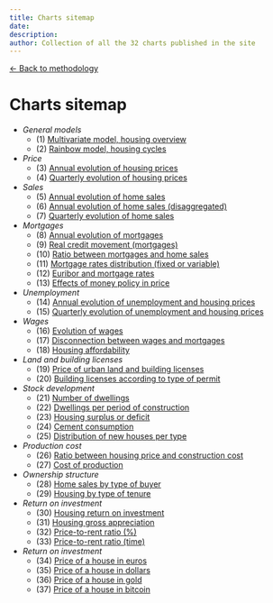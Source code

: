 ```yaml
---
title: Charts sitemap
date:
description:
author: Collection of all the 32 charts published in the site
---
```


<div class="meta-line"><a class="meta-back" href="/methodology#data-base-access">← Back to methodology</a></div>

# Charts sitemap

+ _General models_
  * (1) [Multivariate model, housing overview](/images/multivariate.png)
  * (2) [Rainbow model, housing cycles](/images/rainbow.png)
+ _Price_
  * (3) [Annual evolution of housing prices](/images/priceyearly.png)
  * (4) [Quarterly evolution of housing prices](/images/pricequarterly.png)
+ _Sales_
  * (5) [Annual evolution of home sales](/images/salesyearly1.png)
  * (6) [Annual evolution of home sales (disaggregated)](/images/salesyearly2.png)
  * (7) [Quarterly evolution of home sales](/images/salesquarterly.png)
+ _Mortgages_
  * (8) [Annual evolution of mortgages](/images/credityearly.png)
  * (9) [Real credit movement (mortgages)](/images/creditmovement.png)
  * (10) [Ratio between mortgages and home sales](/images/creditratio.png)
  * (11) [Mortgage rates distribution (fixed or variable)](/images/typemortgage.png)
  * (12) [Euribor and mortgage rates](/images/euribor.png)
  * (13) [Effects of money policy in price](/images/pricemoneypolicy.png)
+ _Unemployment_
  * (14) [Annual evolution of unemployment and housing prices](/images/labor1.png)
  * (15) [Quarterly evolution of unemployment and housing prices](/images/labor2.png)
+ _Wages_
  * (16) [Evolution of wages](/images/wageyearly.png)
  * (17) [Disconnection between wages and mortgages](/images/wageratio.png)
  * (18) [Housing affordability](/images/wageaffordability.png)
+ _Land and building licenses_
  * (19) [Price of urban land and building licenses](/images/permitsland.png)
  * (20) [Building licenses according to type of permit](/images/permitstype.png)
+ _Stock development_
  * (21) [Number of dwellings](/images/stockyearly.png)
  * (22) [Dwellings per period of construction](/images/stockperiods.png)
  * (23) [Housing surplus or deficit](/images/stockbalance.png)
  * (24) [Cement consumption](/images/cement.png)
  * (25) [Distribution of new houses per type](/images/typehouse.png)
+ _Production cost_
  * (26) [Ratio between housing price and construction cost](/images/costratio.png)
  * (27) [Cost of production ](/images/costchange.png)
+ _Ownership structure_
  * (28) [Home sales by type of buyer](/images/buyer.png)
  * (29) [Housing by type of tenure](/images/tenure.png)
+ _Return on investment_
  * (30) [Housing return on investment](/images/roinet.png)
  * (31) [Housing gross appreciation](/images/roigross.png)
  * (32) [Price-to-rent ratio (%)](/images/rentratio.png)
  * (33) [Price-to-rent ratio (time)](/images/renttime.png)
+ _Return on investment_
  * (34) [Price of a house in euros](/images/houseeuro.png)
  * (35) [Price of a house in dollars](/images/housedollar.png)
  * (36) [Price of a house in gold](/images/housegold.png)
  * (37) [Price of a house in bitcoin](/images/housebitcoin.png)
